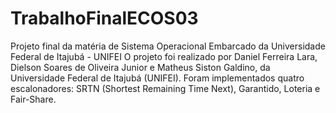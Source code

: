 # TrabalhoFinalECOS03
Projeto final da matéria de Sistema Operacional Embarcado da Universidade Federal de Itajubá - UNIFEI
O projeto foi realizado por Daniel Ferreira Lara, Dielson Soares de Oliveira Junior e Matheus Siston Galdino, da Universidade Federal de Itajubá (UNIFEI).
Foram implementados quatro escalonadores: SRTN (Shortest Remaining Time Next), Garantido, Loteria e Fair-Share.
